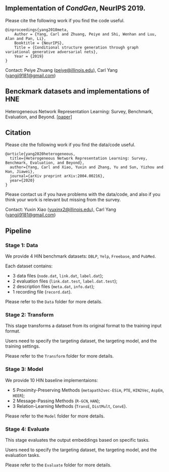 ## Implementation of *CondGen*, NeurIPS 2019.

Please cite the following work if you find the code useful.

```
@inproceedings{yang2018meta,
	Author = {Yang, Carl and Zhuang, Peiye and Shi, Wenhan and Luu, Alan and Pan, Li},
	Booktitle = {NeurIPS},
	Title = {Conditional structure generation through graph variational generative adversarial nets},
	Year = {2019}
}
```
Contact: Peiye Zhuang (peiye@illinois.edu), Carl Yang (yangji9181@gmail.com)

## Benckmark datasets and implementations of HNE
Heterogeneous Network Representation Learning: Survey, Benchmark, Evaluation, and Beyond. <a href="https://arxiv.org/pdf/2004.00216.pdf">[paper]</a>

## Citation

Please cite the following work if you find the data/code useful.

```
@article{yang2020heterogeneous,
  title={Heterogeneous Network Representation Learning: Survey, Benchmark, Evaluation, and Beyond},
  author={Yang, Carl and Xiao, Yuxin and Zhang, Yu and Sun, Yizhou and Han, Jiawei},
  journal={arXiv preprint arXiv:2004.00216},
  year={2020}
}
```

Please contact us if you have problems with the data/code, and also if you think your work is relevant but missing from the survey.

Contact: Yuxin Xiao (yuxinx2@illinois.edu), Carl Yang (yangji9181@gmail.com)

## Pipeline

### Stage 1: Data

We provide 4 HIN benchmark datasets: ```DBLP```, ```Yelp```, ```Freebase```, and ```PubMed```.

Each dataset contains:
- 3 data files (```node.dat```, ```link.dat```, ```label.dat```);
- 2 evaluation files (```link.dat.test```, ```label.dat.test```);
- 2 description files (```meta.dat```, ```info.dat```);
- 1 recording file (```record.dat```).

Please refer to the ```Data``` folder for more details.

### Stage 2: Transform

This stage transforms a dataset from its original format to the training input format.

Users need to specify the targeting dataset, the targeting model, and the training settings.

Please refer to the ```Transform``` folder for more details.

### Stage 3: Model

We provide 10 HIN baseline implementaions: 
- 5 Proximity-Preserving Methods (```metapath2vec-ESim```, ```PTE```, ```HIN2Vec```, ```AspEm```, ```HEER```); 
- 2 Message-Passing Methods (```R-GCN```, ```HAN```); 
- 3 Relation-Learning Methods (```TransE```, ```DistMult```, ```ConvE```).

Please refer to the ```Model``` folder for more details.

### Stage 4: Evaluate

This stage evaluates the output embeddings based on specific tasks. 

Users need to specify the targeting dataset, the targeting model, and the evaluation tasks.

Please refer to the ```Evaluate``` folder for more details.
